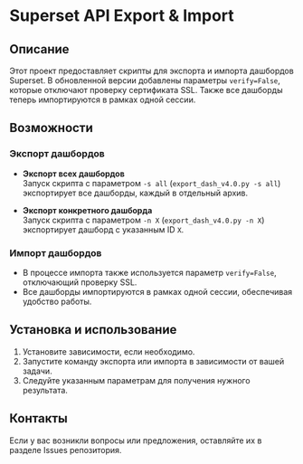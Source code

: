 # Superset API Export & Import

## Описание

Этот проект предоставляет скрипты для экспорта и импорта дашбордов Superset. В обновленной версии добавлены параметры `verify=False`, которые отключают проверку сертификата SSL. Также все дашборды теперь импортируются в рамках одной сессии.

## Возможности

### Экспорт дашбордов
- **Экспорт всех дашбордов**  
  Запуск скрипта с параметром `-s all` (`export_dash_v4.0.py -s all`) экспортирует все дашборды, каждый в отдельный архив.
  
- **Экспорт конкретного дашборда**  
  Запуск скрипта с параметром `-n X` (`export_dash_v4.0.py -n X`) экспортирует дашборд с указанным ID `X`.

### Импорт дашбордов
- В процессе импорта также используется параметр `verify=False`, отключающий проверку SSL.
- Все дашборды импортируются в рамках одной сессии, обеспечивая удобство работы.

## Установка и использование

1. Установите зависимости, если необходимо.
2. Запустите команду экспорта или импорта в зависимости от вашей задачи.
3. Следуйте указанным параметрам для получения нужного результата.

## Контакты

Если у вас возникли вопросы или предложения, оставляйте их в разделе Issues репозитория. 
